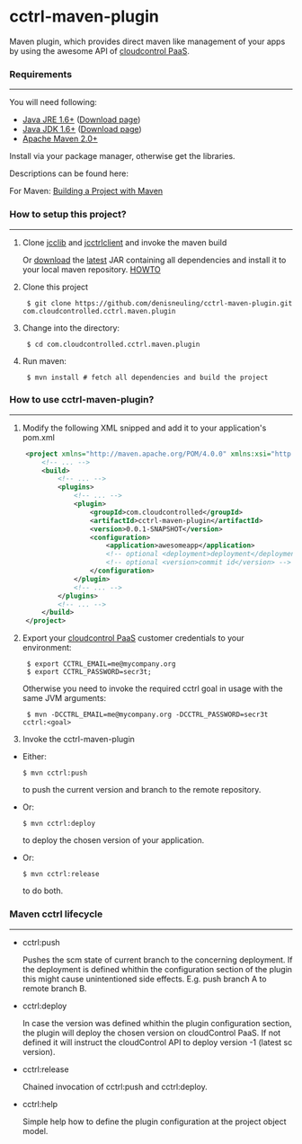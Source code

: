 # cctrl-maven-plugin

Maven plugin, which provides direct maven like management of your apps by using the awesome API of [cloudcontrol PaaS](https://www.cloudcontrol.com/).


### Requirements
---

You will need following:

- [Java JRE 1.6+](http://www.oracle.com/technetwork/java/javase/downloads) ([Download page](http://www.oracle.com/technetwork/java/javase/downloads/jre6-downloads-1637595.html))
- [Java JDK 1.6+](http://www.oracle.com/technetwork/java/javase/downloads) ([Download page](http://www.oracle.com/technetwork/java/javase/downloads/jdk6-downloads-1637591.html))
- [Apache Maven 2.0+](http://maven.apache.org/)

Install via your package manager, otherwise get the libraries.

Descriptions can be found here:

For Maven: [Building a Project with Maven](http://maven.apache.org/run-maven/index.html)


### How to setup this project?
---

1. Clone [jcclib](https://github.com/denisneuling/jcclib.git) and [jcctrlclient](https://github.com/denisneuling/jcctrlclient.git) and invoke the maven build

   Or [download](https://github.com/denisneuling/cctrl-maven-plugin/downloads) the [latest](https://github.com/downloads/denisneuling/cctrl-maven-plugin/cctrl-maven-plugin-0.0.1-SNAPSHOT-jar-with-dependencies.jar) JAR containing all dependencies and install it to your local maven repository. [HOWTO](http://maven.apache.org/plugins/maven-install-plugin/usage.html)

2. Clone this project

        $ git clone https://github.com/denisneuling/cctrl-maven-plugin.git com.cloudcontrolled.cctrl.maven.plugin

3. Change into the directory:

        $ cd com.cloudcontrolled.cctrl.maven.plugin

4. Run maven:

        $ mvn install # fetch all dependencies and build the project

### How to use cctrl-maven-plugin?
---

1. Modify the following XML snipped and add it to your application's pom.xml
``` xml
	<project xmlns="http://maven.apache.org/POM/4.0.0" xmlns:xsi="http://www.w3.org/2001/XMLSchema-instance" xsi:schemaLocation="http://maven.apache.org/POM/4.0.0 http://maven.apache.org/xsd/maven-4.0.0.xsd">
		<!-- ... -->
		<build>
			<!-- ... -->
			<plugins>
				<!-- ... -->
				<plugin>
					<groupId>com.cloudcontrolled</groupId>
					<artifactId>cctrl-maven-plugin</artifactId>
					<version>0.0.1-SNAPSHOT</version>
					<configuration>
						<application>awesomeapp</application>
						<!-- optional <deployment>deployment</deployment> -->
						<!-- optional <version>commit id</version> -->
					</configuration>
				</plugin>
				<!-- ... -->
			</plugins>
			<!-- ... -->
		</build>
	</project>
```

2. Export your [cloudcontrol PaaS](https://www.cloudcontrol.com/) customer credentials to your environment:

        $ export CCTRL_EMAIL=me@mycompany.org
        $ export CCTRL_PASSWORD=secr3t;

   Otherwise you need to invoke the required cctrl goal in usage with the same JVM arguments: 
	
        $ mvn -DCCTRL_EMAIL=me@mycompany.org -DCCTRL_PASSWORD=secr3t cctrl:<goal>

3. Invoke the cctrl-maven-plugin
	
  * Either:

        $ mvn cctrl:push

    to push the current version and branch to the remote repository.

  * Or:

        $ mvn cctrl:deploy

    to deploy the chosen version of your application.

  * Or:

        $ mvn cctrl:release

    to do both.


### Maven cctrl lifecycle
---

* cctrl:push

  Pushes the scm state of current branch to the concerning deployment.
  If the deployment is defined whithin the configuration section of the plugin this might cause unintentioned side effects.
  E.g. push branch A to remote branch B.


* cctrl:deploy

  In case the version was defined whithin the plugin configuration section, the plugin will deploy the chosen version on cloudControl PaaS.
  If not defined it will instruct the cloudControl API to deploy version -1 (latest sc version).


* cctrl:release

  Chained invocation of cctrl:push and cctrl:deploy.


* cctrl:help

  Simple help how to define the plugin configuration at the project object model.
